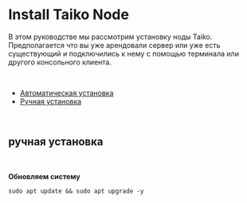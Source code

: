 
<h1>Install Taiko Node</h1>

<p>
  В этом руководстве мы рассмотрим установку ноды Taiko. Предполагается что вы уже арендовали сервер или уже есть существующий и подключились к нему с помощью терминала или другого консольного клиента.
</p>

<br/>

<ul>
  <li><a href="#automatic_install">Автоматическая установка</a></li>
  <li><a href="#manual_install">Ручная установка</a></li>
</ul>

<p name="automatic_install">
  
</p>

<br/>

<div name="manual_install">
  
  <h2>ручная установка</h2>
  
  <br>
  
  <p>
    <b>Обновляем систему</b>
    <pre><code>sudo apt update && sudo apt upgrade -y</code></pre>
  </p>
  
</div>
